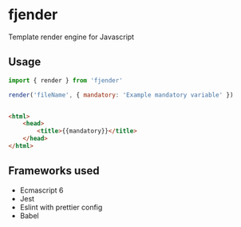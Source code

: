 # fjender
Template render engine for Javascript

## Usage

```js
import { render } from 'fjender'

render('fileName', { mandatory: 'Example mandatory variable' })
```

```html

<html>
    <head>
        <title>{{mandatory}}</title>
    </head>
</html>

```

## Frameworks used
- Ecmascript 6
- Jest
- Eslint with prettier config
- Babel
